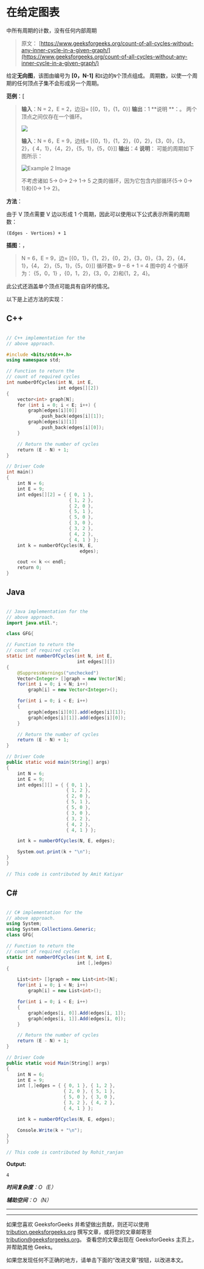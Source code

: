 # 在给定图表

中所有周期的计数，没有任何内部周期

> 原文： [https://www.geeksforgeeks.org/count-of-all-cycles-without-any-inner-cycle-in-a-given-graph/](https://www.geeksforgeeks.org/count-of-all-cycles-without-any-inner-cycle-in-a-given-graph/)

给定**无向图**，该图由编号为 **[0，N-1]** 和`E`边的`N`个顶点组成。 周期数，以使一个周期的任何顶点子集不会形成另一个周期。

**范例**：[

> **输入**：N = 2，E = 2，边沿= [{0，1}，{1，0}]
> **输出**：1
> **说明 **：。
> 两个顶点之间仅存在一个循环。
> 
> ![](img/72e78a4333147a554a50c9fe986c549c.png)
> 
> **输入**：N = 6，E = 9，边线= [{0，1}，{1，2}，{0，2}，{3，0}，{3，2}，{ 4，1}，{4，2}，{5，1}，{5，0}]]
> **输出**：4
> **说明**：
> 可能的周期如下图所示：
> 
> ![Example 2 Image](img/59f7bac8b026367b6d6801a3bc50f005.png)
> 
> 不考虑诸如 5-> 0-> 2-> 1-> 5 之类的循环，因为它包含内部循环{5-> 0-> 1}和{0-> 1-> 2}。

**方法**：

由于 V 顶点需要 V 边以形成 1 个周期，因此可以使用以下公式表示所需的周期数：

```
(Edges - Vertices) + 1

```

**插图**：，

> N = 6，E = 9，边= [{0，1}，{1，2}，{0，2}，{3，0}，{3，2}，{4，1}，{4， 2}，{5，1}，{5，0}]]
> 循环数= 9 – 6 + 1 = 4
> 图中的 4 个循环为：
> {5，0，1} ，{0，1，2}，{3，0，2}和{1，2，4}。

此公式还涵盖单个顶点可能具有自环的情况。

以下是上述方法的实现：

## C++

```cpp

// C++ implementation for the
// above approach.

#include <bits/stdc++.h>
using namespace std;

// Function to return the
// count of required cycles
int numberOfCycles(int N, int E,
                   int edges[][2])
{
    vector<int> graph[N];
    for (int i = 0; i < E; i++) {
        graph[edges[i][0]]
            .push_back(edges[i][1]);
        graph[edges[i][1]]
            .push_back(edges[i][0]);
    }

    // Return the number of cycles
    return (E - N) + 1;
}

// Driver Code
int main()
{
    int N = 6;
    int E = 9;
    int edges[][2] = { { 0, 1 },
                       { 1, 2 },
                       { 2, 0 },
                       { 5, 1 },
                       { 5, 0 },
                       { 3, 0 },
                       { 3, 2 },
                       { 4, 2 },
                       { 4, 1 } };
    int k = numberOfCycles(N, E,
                           edges);

    cout << k << endl;
    return 0;
}

```

## Java

```java

// Java implementation for the
// above approach.
import java.util.*;

class GFG{

// Function to return the
// count of required cycles
static int numberOfCycles(int N, int E,
                          int edges[][])
{
    @SuppressWarnings("unchecked")
    Vector<Integer> []graph = new Vector[N];
    for(int i = 0; i < N; i++)
        graph[i] = new Vector<Integer>();

    for(int i = 0; i < E; i++)
    {
        graph[edges[i][0]].add(edges[i][1]);
        graph[edges[i][1]].add(edges[i][0]);
    }

    // Return the number of cycles
    return (E - N) + 1;
}

// Driver Code
public static void main(String[] args)
{
    int N = 6;
    int E = 9;
    int edges[][] = { { 0, 1 },
                      { 1, 2 },
                      { 2, 0 },
                      { 5, 1 },
                      { 5, 0 },
                      { 3, 0 },
                      { 3, 2 },
                      { 4, 2 },
                      { 4, 1 } };

    int k = numberOfCycles(N, E, edges);

    System.out.print(k + "\n");
}
}

// This code is contributed by Amit Katiyar

```

## C#

```cs

// C# implementation for the
// above approach.
using System;
using System.Collections.Generic;
class GFG{

// Function to return the
// count of required cycles
static int numberOfCycles(int N, int E,
                          int [,]edges)
{

    List<int> []graph = new List<int>[N];
    for(int i = 0; i < N; i++)
        graph[i] = new List<int>();

    for(int i = 0; i < E; i++)
    {
        graph[edges[i, 0]].Add(edges[i, 1]);
        graph[edges[i, 1]].Add(edges[i, 0]);
    }

    // Return the number of cycles
    return (E - N) + 1;
}

// Driver Code
public static void Main(String[] args)
{
    int N = 6;
    int E = 9;
    int [,]edges = { { 0, 1 }, { 1, 2 },
                     { 2, 0 }, { 5, 1 },
                     { 5, 0 }, { 3, 0 },
                     { 3, 2 }, { 4, 2 },
                     { 4, 1 } };

    int k = numberOfCycles(N, E, edges);

    Console.Write(k + "\n");
}
}

// This code is contributed by Rohit_ranjan

```

**Output:** 

```
4

```

***时间复杂度**：O（E）*

***辅助空间**：O（N）*



* * *

* * *

如果您喜欢 GeeksforGeeks 并希望做出贡献，则还可以使用 [tribution.geeksforgeeks.org](https://contribute.geeksforgeeks.org/) 撰写文章，或将您的文章邮寄至 tribution@geeksforgeeks.org。 查看您的文章出现在 GeeksforGeeks 主页上，并帮助其他 Geeks。

如果您发现任何不正确的地方，请单击下面的“改进文章”按钮，以改进本文。
